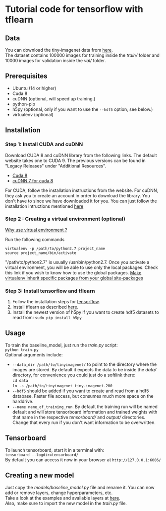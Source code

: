 # Tutorial code for tensorflow with tflearn

## Data
You can download the tiny-imagenet data from [here](http://cs231n.stanford.edu/tiny-imagenet-200.zip).  
The dataset contains 100000 images for training inside the *train/* folder and 10000 images for validation inside the *val/* folder.

## Prerequisites
* Ubuntu (14 or higher)
* Cuda 8
* cuDNN (optional, will speed up training.)
* python-pip
* h5py (optional, only if you want to use the `--hdf5` option, see below.)
* virtualenv (optional)

## Installation

### Step 1: Install CUDA and cuDNN
Download CUDA 8 and cuDNN library from the following links. The default website takes one to CUDA 9. The previous versions can be found in "Legacy Releases" under "Additional Resources".
* [Cuda 8](https://developer.nvidia.com/cuda-80-ga2-download-archive)
* [cuDNN 7 for cuda 8](https://drive.google.com/a/tcd.ie/file/d/1JNKUnIRbAnZ49wSiJgou4zz9CQiamR8J/view?usp=sharing)

For CUDA, follow the installation instructions from the website. For cuDNN, they ask you to create an account in order to download the library. You don't have to since we have downloaded it for you. You can just follow the installation intructions mentioned [here](http://docs.nvidia.com/deeplearning/sdk/cudnn-install/index.html)

### Step 2 : Creating a virtual environment (optional)
[Why use virtual environment ?](https://pythontips.com/2013/07/30/what-is-virtualenv/)

Run the following commands
```
virtualenv -p /path/to/python2.7 project_name
source project_name/bin/activate
```
"/path/to/python2.7" is usually /usr/bin/python2.7. 
Once you activate a virtual environment, you will be able to use only the local packages. Check this link if you wish to know how to use the global packages. 
[Make virtualenv inherit specific packages from your global site-packages](https://stackoverflow.com/questions/12079607/make-virtualenv-inherit-specific-packages-from-your-global-site-packages)

### Step 3: Install tensorflow and tflearn
1. Follow the installation steps for [tensorflow](https://www.tensorflow.org/install/).
2. Install tflearn as described [here](http://tflearn.org/installation/).
3. Install the newest version of h5py if you want to create hdf5 datasets to read from: `sudo pip install h5py`

## Usage
To train the baseline_model, just run the *train.py* script:  
```python train.py```  
Optional arguments include:  
* `--data_dir /path/to/tinyimagenet/` to point to the directory where the images are stored. 
By default it expects the data to be inside the *data/* directory, for convenience you could just do a softlink there:  
`cd data`  
`ln -s /path/to/tinyimagenet tiny-imagenet-200`  
* `--hdf5` should be added if you want to create and read from a hdf5 database. Faster file access, but consumes much more space on the harddrive.  
* `--name name_of_training_run`. By default the training run will be named default and will store tensorboard information and trained weights with that
name in the respective *tensorboard/* and *output/* directories. Change that every run if you don't want information to be overwritten.  

## Tensorboard
To launch tensorboard, start it in a terminal with:  
`tensorboard --logdir=tensorboard/`  
By default you can access it now in your browser at `http://127.0.0.1:6006/`  

## Creating a new model
Just copy the *models/baseline_model.py* file and rename it. You can now add or remove layers, change hyperparameters, etc.  
Take a look at the examples and available layers at [here](http://tflearn.org/).  
Also, make sure to import the new model in the *train.py* file.

